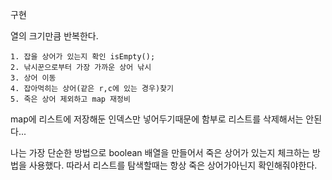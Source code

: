 구현

열의 크기만큼 반복한다.

    1. 잡을 상어가 있는지 확인 isEmpty();
    2. 낚시꾼으로부터 가장 가까운 상어 낚시
    3. 상어 이동
    4. 잡아먹히는 상어(같은 r,c에 있는 경우)찾기
    5. 죽은 상어 제외하고 map 재정비

map에 리스트에 저장해둔 인덱스만 넣어두기때문에 함부로 리스트를 삭제해서는 안된다...

나는 가장 단순한 방법으로 boolean 배열을 만들어서 죽은 상어가 있는지 체크하는 방법을 사용했다. 따라서 리스트를 탐색할때는 항상 죽은 상어가아닌지 확인해줘야한다.
